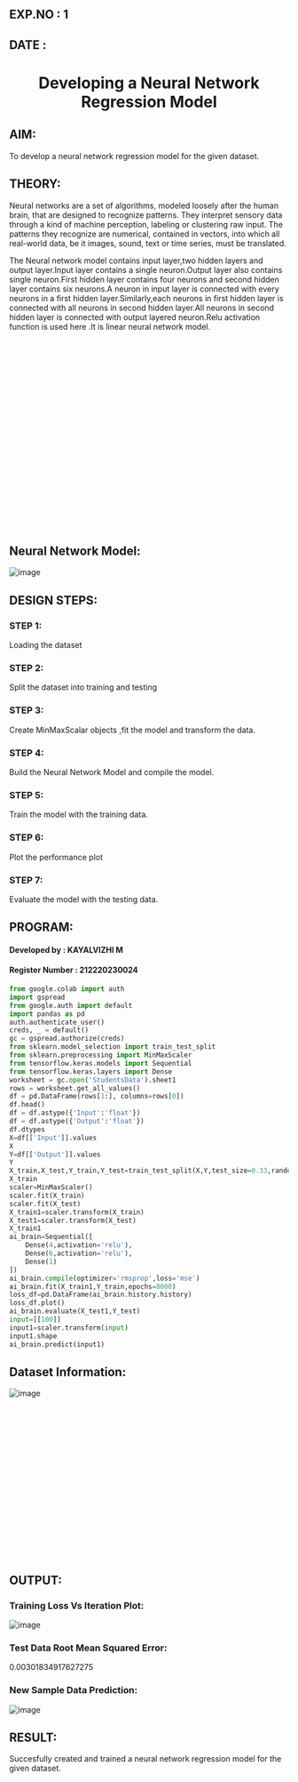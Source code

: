 ## EXP.NO : 1 
## DATE :

#  <p align="center">Developing a Neural Network Regression Model</p>

## AIM:

To develop a neural network regression model for the given dataset.

## THEORY:

Neural networks are a set of algorithms, modeled loosely after the human brain, that are designed to recognize patterns. They interpret sensory data through a kind of machine perception, labeling or clustering raw input. The patterns they recognize are numerical, contained in vectors, into which all real-world data, be it images, sound, text or time series, must be translated.

The Neural network model contains input layer,two hidden layers and output layer.Input layer contains a single neuron.Output layer also contains single neuron.First hidden layer contains four neurons and second hidden layer contains six neurons.A neuron in input layer is connected with every neurons in a first hidden layer.Similarly,each neurons in first hidden layer is connected with all neurons in second hidden layer.All neurons in second hidden layer is connected with output layered neuron.Relu activation function is used here .It is linear neural network model.

<br>
</br>
<br>
</br>
<br>
</br>
<br>
</br>
<br>
</br>
<br>
</br>
<br>
</br>
<br>
</br>
<br>
</br>
<br>
</br>

## Neural Network Model:
![image](https://user-images.githubusercontent.com/75413726/187075533-8dc7904c-1988-44a3-887f-c985661bd713.png)

## DESIGN STEPS:

### STEP 1:

Loading the dataset

### STEP 2:

Split the dataset into training and testing

### STEP 3:

Create MinMaxScalar objects ,fit the model and transform the data.

### STEP 4:

Build the Neural Network Model and compile the model.

### STEP 5:

Train the model with the training data.

### STEP 6:

Plot the performance plot

### STEP 7:

Evaluate the model with the testing data.

## PROGRAM:
#### Developed by : KAYALVIZHI M
#### Register Number : 212220230024
```python
from google.colab import auth
import gspread
from google.auth import default
import pandas as pd
auth.authenticate_user()
creds, _ = default()
gc = gspread.authorize(creds)
from sklearn.model_selection import train_test_split
from sklearn.preprocessing import MinMaxScaler
from tensorflow.keras.models import Sequential
from tensorflow.keras.layers import Dense
worksheet = gc.open('StudentsData').sheet1
rows = worksheet.get_all_values()
df = pd.DataFrame(rows[1:], columns=rows[0])
df.head()
df = df.astype({'Input':'float'})
df = df.astype({'Output':'float'})
df.dtypes
X=df[['Input']].values
X
Y=df[['Output']].values
Y
X_train,X_test,Y_train,Y_test=train_test_split(X,Y,test_size=0.33,random_state=50)
X_train
scaler=MinMaxScaler()
scaler.fit(X_train)
scaler.fit(X_test)
X_train1=scaler.transform(X_train)
X_test1=scaler.transform(X_test)
X_train1
ai_brain=Sequential([
    Dense(4,activation='relu'),
    Dense(6,activation='relu'),
    Dense(1)
])
ai_brain.compile(optimizer='rmsprop',loss='mse')
ai_brain.fit(X_train1,Y_train,epochs=8000)
loss_df=pd.DataFrame(ai_brain.history.history)
loss_df.plot()
ai_brain.evaluate(X_test1,Y_test)
input=[[100]]
input1=scaler.transform(input)
input1.shape
ai_brain.predict(input1)
```
## Dataset Information:

![image](https://user-images.githubusercontent.com/75413726/187073217-1465db96-3d6d-4c1b-80e4-23ac7e3010be.png)

<br>
</br>
<br>
</br>
<br>
</br>
<br>
</br>
<br>
</br>
<br>
</br>
<br>
</br>
<br>
</br>


## OUTPUT:

### Training Loss Vs Iteration Plot:

![image](https://user-images.githubusercontent.com/75413726/187073791-a50eecaf-225d-449d-b816-738ff1a7f45d.png)

### Test Data Root Mean Squared Error:

0.00301834917627275

### New Sample Data Prediction:

![image](https://user-images.githubusercontent.com/75413726/187073828-30bb5c9c-3a38-4d83-8806-113fdd4b738b.png)

## RESULT:

Succesfully created and trained a neural network regression model for the given dataset.

